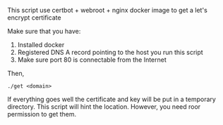 This script use certbot + webroot + nginx docker image to get a let's encrypt certificate

Make sure that you have:
1. Installed docker
2. Registered DNS A record pointing to the host you run this script
3. Make sure port 80 is connectable from the Internet

Then,
```
./get <domain>
```

If everything goes well the certificate and key will be put in a temporary directory.
This script will hint the location.
However, you need roor permission to get them.
